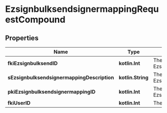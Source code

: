 
# EzsignbulksendsignermappingRequestCompound

## Properties
| Name | Type | Description | Notes |
| ------------ | ------------- | ------------- | ------------- |
| **fkiEzsignbulksendID** | **kotlin.Int** | The unique ID of the Ezsignbulksend |  |
| **sEzsignbulksendsignermappingDescription** | **kotlin.String** | The description of the Ezsignbulksendsignermapping |  |
| **pkiEzsignbulksendsignermappingID** | **kotlin.Int** | The unique ID of the Ezsignbulksendsignermapping |  [optional] |
| **fkiUserID** | **kotlin.Int** | The unique ID of the User |  [optional] |



